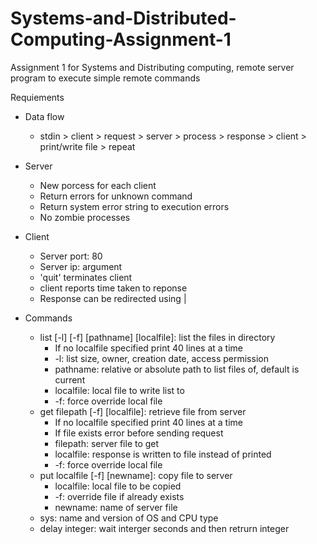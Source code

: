 # Systems-and-Distributed-Computing-Assignment-1
Assignment 1 for Systems and Distributing computing, remote server program to execute simple remote commands

Requiements
- Data flow
  - stdin > client > request > server > process > response > client > print/write file > repeat

- Server
  - New porcess for each client
  - Return errors for unknown command
  - Return system error string to execution errors
  - No zombie processes
- Client
  - Server port: 80
  - Server ip: argument
  - 'quit' terminates client
  - client reports time taken to reponse
  - Response can be redirected using |

- Commands
  - list [-l] [-f] [pathname] [localfile]: list the files in directory
      - If no localfile specified print 40 lines at a time
    - -l:         list size, owner, creation date, access permission
    - pathname:   relative or absolute path to list files of, default is current
    - localfile:  local file to write list to
    - -f: force override local file
  - get filepath [-f] [localfile]: retrieve file from server
      - If no localfile specified print 40 lines at a time
      - If file exists error before sending request
    - filepath:   server file to get
    - localfile:  response is written to file instead of printed
    - -f:         force override local file
  - put localfile [-f] [newname]: copy file to server
    - localfile:  local file to be copied
    - -f:         override file if already exists
    - newname:    name of server file
  - sys: name and version of OS and CPU type
  - delay integer: wait interger seconds and then retrurn integer